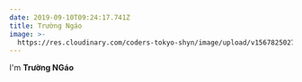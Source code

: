 ```yaml
---
date: 2019-09-10T09:24:17.741Z
title: Trường Ngáo
image: >-
  https://res.cloudinary.com/coders-tokyo-shyn/image/upload/v1567825027/fdmfvm1jghuzucztzgbw.jpg
---
```

I'm **Trường NGáo**
